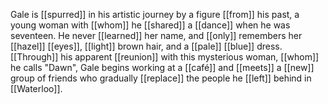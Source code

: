 Gale is [[spurred]] in his artistic journey by a figure [[from]] his past, a young woman with [[whom]] he [[shared]] a [[dance]] when he was seventeen. He never [[learned]] her name, and [[only]] remembers her [[hazel]] [[eyes]], [[light]] brown hair, and a [[pale]] [[blue]] dress. [[Through]] his apparent [[reunion]] with this mysterious woman, [[whom]] he calls "Dawn", Gale begins working at a [[café]] and [[meets]] a [[new]] group of friends who gradually [[replace]] the people he [[left]] behind in [[Waterloo]].
